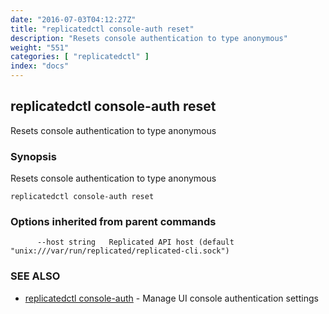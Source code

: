 ```yaml
---
date: "2016-07-03T04:12:27Z"
title: "replicatedctl console-auth reset"
description: "Resets console authentication to type anonymous"
weight: "551"
categories: [ "replicatedctl" ]
index: "docs"
---
```


## replicatedctl console-auth reset

Resets console authentication to type anonymous

### Synopsis


Resets console authentication to type anonymous

```
replicatedctl console-auth reset
```

### Options inherited from parent commands

```
      --host string   Replicated API host (default "unix:///var/run/replicated/replicated-cli.sock")
```

### SEE ALSO
* [replicatedctl console-auth](/docs/reference/replicatedctl/replicatedctl_console-auth/)	 - Manage UI console authentication settings

